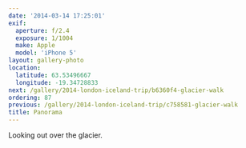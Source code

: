 ```yaml
---
date: '2014-03-14 17:25:01'
exif:
  aperture: f/2.4
  exposure: 1/1004
  make: Apple
  model: 'iPhone 5'
layout: gallery-photo
location:
  latitude: 63.53496667
  longitude: -19.34728833
next: /gallery/2014-london-iceland-trip/b6360f4-glacier-walk
ordering: 87
previous: /gallery/2014-london-iceland-trip/c758581-glacier-walk
title: Panorama
---
```


Looking out over the glacier.

